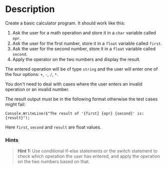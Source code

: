 # Description
Create a basic calculator program. It should work like this:

1. Ask the user for a math operation and store it in a `char` variable called `opr`. 
2. Ask the user for the first number, store it in a `float` variable called `first`.
3. Ask the user for the second number, store it in a `float` variable called `second`.
4. Apply the operator on the two numbers and display the result.

The entered operation will be of type `string` and the user will enter one of the four options: `+`, `-`, `/`, `*`.

You don't need to deal with cases where the user enters an invalid operation or an invalid number.

The result output must be in the following format otherwise the test cases might fail:
```
Console.WriteLine($"The result of '{first} {opr} {second}' is: {result}");
```
Here `first`, `second` and `result` are float values.

### Hints
> **Hint 1:** Use conditional if-else statements or the switch statement to check which operation the user has entered, and apply the operation on the two numbers based on that.
